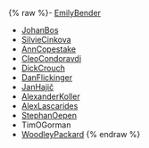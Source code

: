 {% raw %}- [EmilyBender](https://blog.inductorsoftware.com/docsproto/summits/EmilyBender)
- [JohanBos](/JohanBos)
- [SilvieCinkova](/SilvieCinkova)
- [AnnCopestake](https://blog.inductorsoftware.com/docsproto/summits/AnnCopestake)
- [CleoCondoravdi](/CleoCondoravdi)
- [DickCrouch](/DickCrouch)
- [DanFlickinger](https://blog.inductorsoftware.com/docsproto/summits/DanFlickinger)
- [JanHajič](/JanHaji%C4%8D)
- [AlexanderKoller](https://blog.inductorsoftware.com/docsproto/summits/AlexanderKoller)
- [AlexLascarides](https://blog.inductorsoftware.com/docsproto/summits/AlexLascarides)
- [StephanOepen](https://blog.inductorsoftware.com/docsproto/summits/StephanOepen)
- TimOGorman
- [WoodleyPackard](/WoodleyPackard)
<update date omitted for speed>{% endraw %}